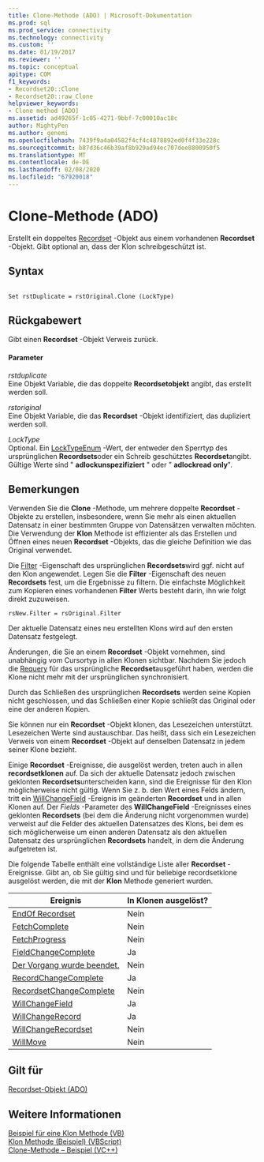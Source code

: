 ```yaml
---
title: Clone-Methode (ADO) | Microsoft-Dokumentation
ms.prod: sql
ms.prod_service: connectivity
ms.technology: connectivity
ms.custom: ''
ms.date: 01/19/2017
ms.reviewer: ''
ms.topic: conceptual
apitype: COM
f1_keywords:
- Recordset20::Clone
- Recordset20::raw_Clone
helpviewer_keywords:
- Clone method [ADO]
ms.assetid: ad49265f-1c05-4271-9bbf-7c00010ac18c
author: MightyPen
ms.author: genemi
ms.openlocfilehash: 7439f9a4a04582f4cf4c4878892ed0f4f33e228c
ms.sourcegitcommit: b87d36c46b39af8b929ad94ec707dee8800950f5
ms.translationtype: MT
ms.contentlocale: de-DE
ms.lasthandoff: 02/08/2020
ms.locfileid: "67920018"
---
```

# <a name="clone-method-ado"></a>Clone-Methode (ADO)
Erstellt ein doppeltes [Recordset](../../../ado/reference/ado-api/recordset-object-ado.md) -Objekt aus einem vorhandenen **Recordset** -Objekt. Gibt optional an, dass der Klon schreibgeschützt ist.  
  
## <a name="syntax"></a>Syntax  
  
```  
  
Set rstDuplicate = rstOriginal.Clone (LockType)  
```  
  
## <a name="return-value"></a>Rückgabewert  
 Gibt einen **Recordset** -Objekt Verweis zurück.  
  
#### <a name="parameters"></a>Parameter  
 *rstduplicate*  
 Eine Objekt Variable, die das doppelte **Recordsetobjekt** angibt, das erstellt werden soll.  
  
 *rstoriginal*  
 Eine Objekt Variable, die das **Recordset** -Objekt identifiziert, das dupliziert werden soll.  
  
 *LockType*  
 Optional. Ein [LockTypeEnum](../../../ado/reference/ado-api/locktypeenum.md) -Wert, der entweder den Sperrtyp des ursprünglichen **Recordsets**oder ein Schreib geschütztes **Recordset**angibt. Gültige Werte sind " **adlockunspezifiziert** " oder " **adlockread only**".  
  
## <a name="remarks"></a>Bemerkungen  
 Verwenden Sie die **Clone** -Methode, um mehrere doppelte **Recordset** -Objekte zu erstellen, insbesondere, wenn Sie mehr als einen aktuellen Datensatz in einer bestimmten Gruppe von Datensätzen verwalten möchten. Die Verwendung der **Klon** Methode ist effizienter als das Erstellen und Öffnen eines neuen **Recordset** -Objekts, das die gleiche Definition wie das Original verwendet.  
  
 Die [Filter](../../../ado/reference/ado-api/filter-property.md) -Eigenschaft des ursprünglichen **Recordsets**wird ggf. nicht auf den Klon angewendet. Legen Sie die **Filter** -Eigenschaft des neuen **Recordsets** fest, um die Ergebnisse zu filtern. Die einfachste Möglichkeit zum Kopieren eines vorhandenen **Filter** Werts besteht darin, ihn wie folgt direkt zuzuweisen.  
  
```  
rsNew.Filter = rsOriginal.Filter  
```  
  
 Der aktuelle Datensatz eines neu erstellten Klons wird auf den ersten Datensatz festgelegt.  
  
 Änderungen, die Sie an einem **Recordset** -Objekt vornehmen, sind unabhängig vom Cursortyp in allen Klonen sichtbar. Nachdem Sie jedoch die [Requery](../../../ado/reference/ado-api/requery-method.md) für das ursprüngliche **Recordset**ausgeführt haben, werden die Klone nicht mehr mit der ursprünglichen synchronisiert.  
  
 Durch das Schließen des ursprünglichen **Recordsets** werden seine Kopien nicht geschlossen, und das Schließen einer Kopie schließt das Original oder eine der anderen Kopien.  
  
 Sie können nur ein **Recordset** -Objekt klonen, das Lesezeichen unterstützt. Lesezeichen Werte sind austauschbar. Das heißt, dass sich ein Lesezeichen Verweis von einem **Recordset** -Objekt auf denselben Datensatz in jedem seiner Klone bezieht.  
  
 Einige **Recordset** -Ereignisse, die ausgelöst werden, treten auch in allen **recordsetklonen** auf. Da sich der aktuelle Datensatz jedoch zwischen geklonten **Recordsets**unterscheiden kann, sind die Ereignisse für den Klon möglicherweise nicht gültig. Wenn Sie z. b. den Wert eines Felds ändern, tritt ein [WillChangeField](../../../ado/reference/ado-api/willchangefield-and-fieldchangecomplete-events-ado.md) -Ereignis im geänderten **Recordset** und in allen Klonen auf. Der *Fields* -Parameter des **WillChangeField** -Ereignisses eines geklonten **Recordsets** (bei dem die Änderung nicht vorgenommen wurde) verweist auf die Felder des aktuellen Datensatzes des Klons, bei dem es sich möglicherweise um einen anderen Datensatz als den aktuellen Datensatz des ursprünglichen **Recordsets** handelt, in dem die Änderung aufgetreten ist.  
  
 Die folgende Tabelle enthält eine vollständige Liste aller **Recordset** -Ereignisse. Gibt an, ob Sie gültig sind und für beliebige recordsetklone ausgelöst werden, die mit der **Klon** Methode generiert wurden.  
  
|Ereignis|In Klonen ausgelöst?|  
|-----------|--------------------------|  
|[EndOf Recordset](../../../ado/reference/ado-api/endofrecordset-event-ado.md)|Nein|  
|[FetchComplete](../../../ado/reference/ado-api/fetchcomplete-event-ado.md)|Nein|  
|[FetchProgress](../../../ado/reference/ado-api/fetchprogress-event-ado.md)|Nein|  
|[FieldChangeComplete](../../../ado/reference/ado-api/willchangefield-and-fieldchangecomplete-events-ado.md)|Ja|  
|[Der Vorgang wurde beendet.](../../../ado/reference/ado-api/willmove-and-movecomplete-events-ado.md)|Nein|  
|[RecordChangeComplete](../../../ado/reference/ado-api/willchangerecord-and-recordchangecomplete-events-ado.md)|Ja|  
|[RecordsetChangeComplete](../../../ado/reference/ado-api/willchangerecordset-and-recordsetchangecomplete-events-ado.md)|Nein|  
|[WillChangeField](../../../ado/reference/ado-api/willchangefield-and-fieldchangecomplete-events-ado.md)|Ja|  
|[WillChangeRecord](../../../ado/reference/ado-api/willchangerecord-and-recordchangecomplete-events-ado.md)|Ja|  
|[WillChangeRecordset](../../../ado/reference/ado-api/willchangerecordset-and-recordsetchangecomplete-events-ado.md)|Nein|  
|[WillMove](../../../ado/reference/ado-api/willmove-and-movecomplete-events-ado.md)|Nein|  
  
## <a name="applies-to"></a>Gilt für  
 [Recordset-Objekt (ADO)](../../../ado/reference/ado-api/recordset-object-ado.md)  
  
## <a name="see-also"></a>Weitere Informationen  
 [Beispiel für eine Klon Methode (VB)](../../../ado/reference/ado-api/clone-method-example-vb.md)   
 [Klon Methode (Beispiel) (VBScript)](../../../ado/reference/ado-api/clone-method-example-vbscript.md)   
 [Clone-Methode – Beispiel (VC++)](../../../ado/reference/ado-api/clone-method-example-vc.md)   
